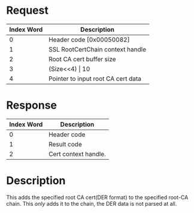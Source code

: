 # Request

| Index Word | Description                        |
|------------|------------------------------------|
| 0          | Header code \[0x00050082\]         |
| 1          | SSL RootCertChain context handle   |
| 2          | Root CA cert buffer size           |
| 3          | (Size\<\<4) \| 10                  |
| 4          | Pointer to input root CA cert data |

# Response

| Index Word | Description          |
|------------|----------------------|
| 0          | Header code          |
| 1          | Result code          |
| 2          | Cert context handle. |

# Description

This adds the specified root CA cert(DER format) to the specified
root-CA chain. This *only* adds it to the chain, the DER data is not
parsed at all.